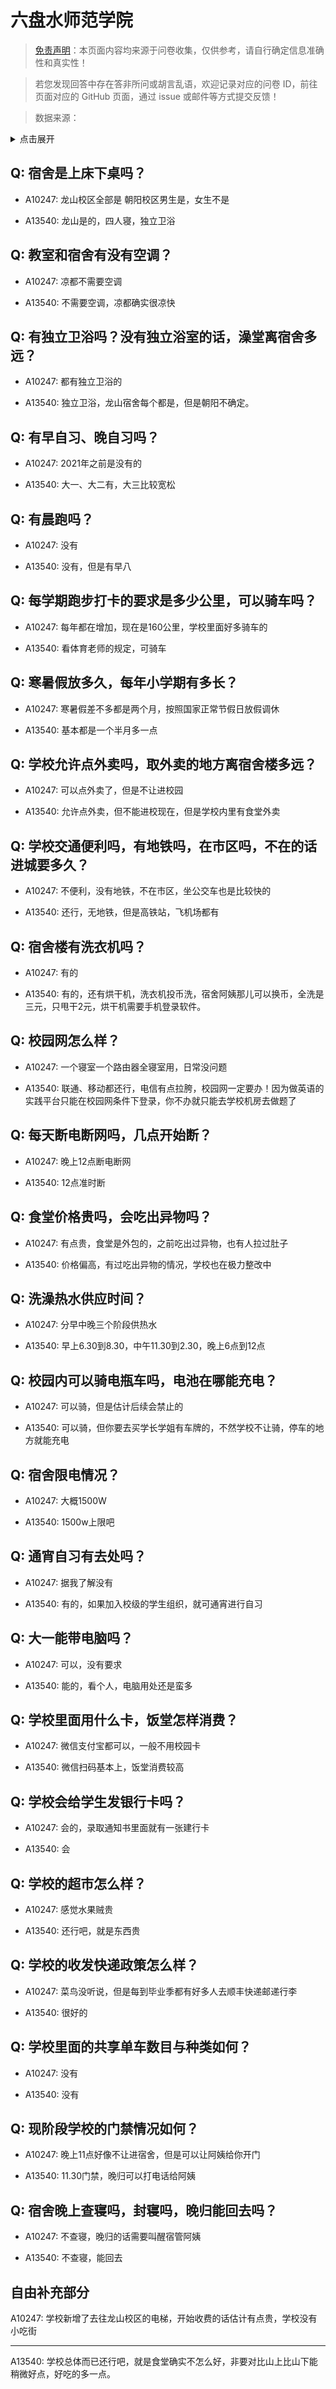 # 六盘水师范学院

> [免责声明](https://colleges.chat/#_3)：本页面内容均来源于问卷收集，仅供参考，请自行确定信息准确性和真实性！

> 若您发现回答中存在答非所问或胡言乱语，欢迎记录对应的问卷 ID，前往页面对应的 GitHub 页面，通过 issue 或邮件等方式提交反馈！

> 数据来源：

<details><summary>点击展开</summary>
<ul>
<li>A10247: 3165645494@qq.com (2022 年 06 月)</li>
<li>A13540: 匿名 (2022 年 06 月)</li>
</ul>
</details>

## Q: 宿舍是上床下桌吗？

- A10247: 龙山校区全部是
朝阳校区男生是，女生不是

- A13540: 龙山是的，四人寝，独立卫浴

## Q: 教室和宿舍有没有空调？

- A10247: 凉都不需要空调

- A13540: 不需要空调，凉都确实很凉快

## Q: 有独立卫浴吗？没有独立浴室的话，澡堂离宿舍多远？

- A10247: 都有独立卫浴的

- A13540: 独立卫浴，龙山宿舍每个都是，但是朝阳不确定。

## Q: 有早自习、晚自习吗？

- A10247: 2021年之前是没有的

- A13540: 大一、大二有，大三比较宽松

## Q: 有晨跑吗？

- A10247: 没有

- A13540: 没有，但是有早八

## Q: 每学期跑步打卡的要求是多少公里，可以骑车吗？

- A10247: 每年都在增加，现在是160公里，学校里面好多骑车的

- A13540: 看体育老师的规定，可骑车

## Q: 寒暑假放多久，每年小学期有多长？

- A10247: 寒暑假差不多都是两个月，按照国家正常节假日放假调休

- A13540: 基本都是一个半月多一点

## Q: 学校允许点外卖吗，取外卖的地方离宿舍楼多远？

- A10247: 可以点外卖了，但是不让进校园

- A13540: 允许点外卖，但不能进校现在，但是学校内里有食堂外卖

## Q: 学校交通便利吗，有地铁吗，在市区吗，不在的话进城要多久？

- A10247: 不便利，没有地铁，不在市区，坐公交车也是比较快的

- A13540: 还行，无地铁，但是高铁站，飞机场都有

## Q: 宿舍楼有洗衣机吗？

- A10247: 有的

- A13540: 有的，还有烘干机，洗衣机投币洗，宿舍阿姨那儿可以换币，全洗是三元，只甩干2元，烘干机需要手机登录软件。

## Q: 校园网怎么样？

- A10247: 一个寝室一个路由器全寝室用，日常没问题

- A13540: 联通、移动都还行，电信有点拉胯，校园网一定要办！因为做英语的实践平台只能在校园网条件下登录，你不办就只能去学校机房去做题了

## Q: 每天断电断网吗，几点开始断？

- A10247: 晚上12点断电断网

- A13540: 12点准时断

## Q: 食堂价格贵吗，会吃出异物吗？

- A10247: 有点贵，食堂是外包的，之前吃出过异物，也有人拉过肚子

- A13540: 价格偏高，有过吃出异物的情况，学校也在极力整改中

## Q: 洗澡热水供应时间？

- A10247: 分早中晚三个阶段供热水

- A13540: 早上6.30到8.30，中午11.30到2.30，晚上6点到12点

## Q: 校园内可以骑电瓶车吗，电池在哪能充电？

- A10247: 可以骑，但是估计后续会禁止的

- A13540: 可以骑，但你要去买学长学姐有车牌的，不然学校不让骑，停车的地方就能充电

## Q: 宿舍限电情况？

- A10247: 大概1500W

- A13540: 1500w上限吧

## Q: 通宵自习有去处吗？

- A10247: 据我了解没有

- A13540: 有的，如果加入校级的学生组织，就可通宵进行自习

## Q: 大一能带电脑吗？

- A10247: 可以，没有要求

- A13540: 能的，看个人，电脑用处还是蛮多

## Q: 学校里面用什么卡，饭堂怎样消费？

- A10247: 微信支付宝都可以，一般不用校园卡

- A13540: 微信扫码基本上，饭堂消费较高

## Q: 学校会给学生发银行卡吗？

- A10247: 会的，录取通知书里面就有一张建行卡

- A13540: 会

## Q: 学校的超市怎么样？

- A10247: 感觉水果贼贵

- A13540: 还行吧，就是东西贵

## Q: 学校的收发快递政策怎么样？

- A10247: 菜鸟没听说，但是每到毕业季都有好多人去顺丰快递邮递行李

- A13540: 很好的

## Q: 学校里面的共享单车数目与种类如何？

- A10247: 没有

- A13540: 没有

## Q: 现阶段学校的门禁情况如何？

- A10247: 晚上11点好像不让进宿舍，但是可以让阿姨给你开门

- A13540: 11.30门禁，晚归可以打电话给阿姨

## Q: 宿舍晚上查寝吗，封寝吗，晚归能回去吗？

- A10247: 不查寝，晚归的话需要叫醒宿管阿姨

- A13540: 不查寝，能回去

## 自由补充部分

A10247: 学校新增了去往龙山校区的电梯，开始收费的话估计有点贵，学校没有小吃街

***

A13540: 学校总体而已还行吧，就是食堂确实不怎么好，非要对比山上比山下能稍微好点，好吃的多一点。